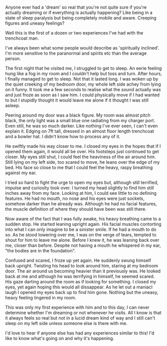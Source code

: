 Anyone ever had a 'dream' so real that you're not quite sure if you're actually dreaming or if everything is actually happening?
 Like being in a state of sleep paralysis but being completely mobile and aware. Creeping figures and uneasy feelings?

Well this is the first of a dozen or two experiences I've had with the trenchcoat man.

I've always been what some people would describe as 'spiritually inclined'. I'm more sensitive to the paranormal and spirits etc than the average person.

The first night that he visited me, I struggled to get to sleep. An eerie feeling hung like a fog in my room and I couldn't help but toss and turn.
After hours, I finally managed to get to sleep. Not that it lasted long. I was woken up by the quiet creeking of my bedroom door, my whole left side achey from lying on it funny. It took me a few seconds to realise what the sound actually was and just froze as soon as I saw him. I could physically move if I had wanted to but I stupidly thought it would leave me alone if it thought I was still asleep. 

Peering around my door was a black figure. My room was almost pitch black, the only light was a small blue one radiating from my charger port.
Even still, he was so much darker. Like nothing I've ever seen, I can't even explain it.
Edging on 7ft tall, dressed in an almost floor length trenchcoat and a bowler hat. I didn't know how to process any of it.

He swiftly made his way closer to me. I closed my eyes in the hopes that if I opened them again, it would all be over. His footsteps just continued to get closer.
My eyes still shut, I could feel the heaviness of the air around him.
Still lying on my left side, too scared to move, he leans over the edge of my bed. His face so close to me that I could feel the heavy, raspy breathing against my ear.

I tried so hard to fight the urge to open my eyes but, although still terrified, impulse and curiosity took over.
I turned my head slightly to find him still inches away from my face. Looking at him, I could see little to no defining features. He had no mouth, no nose and his eyes were just sockets, somehow darker than he already was. Although he had no facial features, the muscle definition of where they should have been was still there.

Now aware of the fact that I was fully awake, his heavy breathing came to a sudden stop. He started leaning upright again. His facial muscles contorting into what I can only imagine to be a sinister smile. If he had a mouth to do so.
As he stood towering over me, I was on the verge of tears, tempted to shout for him to leave me alone.
Before I knew it, he was leaning back over me, closer than before. Despite not having a mouth he whispered in my ear,
"the bodies are in the foundation".

Confused and scared, I froze up yet again.
He suddenly swung himself back upright. Twisting his head to look around him, staring at my bedroom door. The air around us becoming heavier than it previously was. He looked back at me and although he was terrifying in himself, he seemed scared. His gaze darting around the room as if looking for something.
I closed my eyes, yet again hoping this would all dissappear.
As he let out a maniacl laugh I opened my eyes back up to find him gone.
Nothing but the uneasy, heavy feeling lingered in my room.

This was only my first experience with him and to this day, I can never determine whether I'm dreaming or not whenever he visits.
All I know is that it always feels so real but not in a lucid dream kind of way and I still can't sleep on my left side unless someone else is there with me.

I'd love to hear if anyone else has had any experiences similar to this!
I'd like to know what's going on and why it's happening.